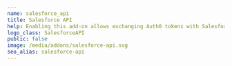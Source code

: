 ```yaml
---
name: salesforce_api
title: Salesforce API
help: Enabling this add-on allows exchanging Auth0 tokens with Salesforce tokens that can be used to call their APIs flowing the user identity.
logo_class: SalesforceAPI
public: false
image: /media/addons/salesforce-api.svg
seo_alias: salesforce-api
---
```

